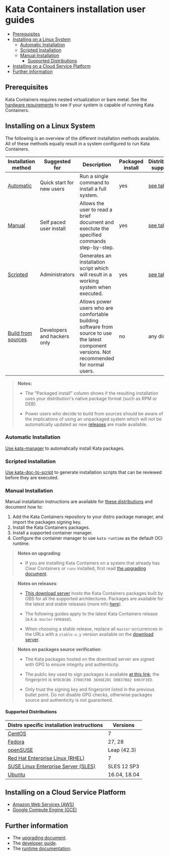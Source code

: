 # Kata Containers installation user guides

- [Prerequisites](#prerequisites)
- [Installing on a Linux System](#installing-on-a-linux-system)
    * [Automatic Installation](#automatic-installation)
    * [Scripted Installation](#scripted-installation)
    * [Manual Installation](#manual-installation)
        + [Supported Distributions](#supported-distributions)
- [Installing on a Cloud Service Platform](#installing-on-a-cloud-service-platform)
- [Further information](#further-information)

## Prerequisites
Kata Containers requires nested virtualization or bare metal.
See the
[hardware requirements](https://github.com/kata-containers/runtime/blob/master/README.md#hardware-requirements)
to see if your system is capable of running Kata Containers.

## Installing on a Linux System
The following is an overview of the different installation methods available. All of these methods equally result
in a system configured to run Kata Containers.


| Installation method                                        | Suggested for               | Description                                                                                                                                 | Packaged install | Distributions supported               |
|------------------------------------------------------------|-----------------------------|---------------------------------------------------------------------------------------------------------------------------------------------|------------------|---------------------------------------|
| [Automatic](#automatic-installation)                       | Quick start for new users   | Run a single command to install a full system.                                                                                              | yes              | [see table](#supported-distributions) |
| [Manual](#manual-installation)                             | Self paced user install     | Allows the user to read a brief document and exectute the specified commands step-by-step.                                                  | yes              | [see table](#supported-distributions) |
| [Scripted](#scripted-installation)                         | Administrators              | Generates an installation script which will result in a working system when executed.                                                       | yes              | [see table](#supported-distributions) |
| [Build from sources](../Developer-Guide.md#initial-setup) | Developers and hackers only | Allows power users who are comfortable building software from source to use the latest component versions. Not recommended for normal users. | no               | any distro                            |

> **Notes:**
>
> - The "Packaged install" column shows if the resulting installation
>   uses your distribution's native package format (such as RPM or DEB).
>
> - Power users who decide to build from sources should be aware of the
>   implications of using an unpackaged system which will not be automatically
>   updated as new [releases](../Releases.md) are made available.

### Automatic Installation
[Use kata-manager](installing-with-kata-manager.md) to automatically install Kata packages.

### Scripted Installation
[Use kata-doc-to-script](installing-with-kata-doc-to-script.md) to generate installation scripts that can be reviewed before they are executed.

### Manual Installation
Manual installation instructions are available for [these distributions](#supported-distributions) and document how to:
1. Add the Kata Containers repository to your distro package manager, and import the packages signing key.
2. Install the Kata Containers packages.
3. Install a supported container manager.
4. Configure the container manager to use `kata-runtime` as the default OCI runtime.

> **Notes on upgrading**:
> - If you are installing Kata Containers on a system that already has Clear Containers or `runv` installed,
>  first read [the upgrading document](../Upgrading.md).

> **Notes on releases**:
> - [This download server](https://download.opensuse.org/repositories/home:/katacontainers:/releases:/)
> hosts the Kata Containers packages built by OBS for all the supported architectures.
> Packages are available for the latest and stable releases (more info [here](https://github.com/kata-containers/documentation/blob/master/Stable-Branch-Strategy.md)).
>
> - The following guides apply to the latest Kata Containers release
> (a.k.a. `master` release).
>
> - When choosing a stable release, replace all `master` occurrences in the URLs
> with a `stable-x.y` version available on the [download server](https://download.opensuse.org/repositories/home:/katacontainers:/releases:/).

> **Notes on packages source verification**:
> - The Kata packages hosted on the download server are signed with GPG to ensure integrity and authenticity.
>
> - The public key used to sign packages is available [at this link](https://raw.githubusercontent.com/kata-containers/tests/master/data/rpm-signkey.pub); the fingerprint is `9FDC0CB6 3708CF80 3696E2DC D0B37B82 6063F3ED`.
>
> - Only trust the signing key and fingerprint listed in the previous bullet point. Do not disable GPG checks,
> otherwise packages source and authenticity is not guaranteed.

#### Supported Distributions
|Distro specific installation instructions                          | Versions        |
|-------------------------------------------------------------------|-----------------|
|[CentOS](centos-installation-guide.md)                             | 7               |
|[Fedora](fedora-installation-guide.md)                             | 27, 28          |
|[openSUSE](opensuse-installation-guide.md)                         | Leap (42.3)     |
|[Red Hat Enterprise Linux (RHEL)](rhel-installation-guide.md)      | 7               |
|[SUSE Linux Enterprise Server (SLES)](sles-installation-guide.md)  | SLES 12 SP3     |
|[Ubuntu](ubuntu-installation-guide.md)                             | 16.04, 18.04    |

## Installing on a Cloud Service Platform
* [Amazon Web Services (AWS)](aws-installation-guide.md)
* [Google Compute Engine (GCE)](gce-installation-guide.md)

## Further information
* The [upgrading document](../Upgrading.md).
* The [developer guide](../Developer-Guide.md).
* The [runtime documentation](https://github.com/kata-containers/runtime/blob/master/README.md).
